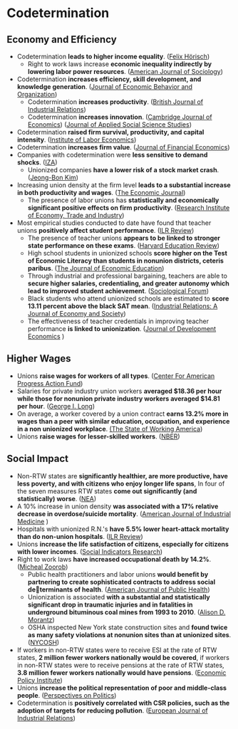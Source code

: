 # Codetermination

## Economy and Efficiency

* Codetermination **leads to higher income equality**. \([Felix Hörisch](https://www.mzes.uni-mannheim.de/publications/wp/wp-147.pdf#page=4)\)
  * Right to work laws increase **economic inequality indirectly by lowering labor power resources**. \([American Journal of Sociology](https://sci-hub.se/downloads/2020-05-23/40/10.1086@708067.pdf)\)
* Codetermination **increases efficiency, skill development, and knowledge generation**. \([Journal of Economic Behavior and Organization](https://zero.sci-hub.se/1613/810d0c9b499b59f68878c77877f45ecb/smith1991.pdf)\)
  * Codetermination **increases productivity**. \([British Journal of Industrial Relations](http://ftp.iza.org/dp1442.pdf)\)
  * Codetermination **increases innovation**. \([Cambridge Journal of Economics](https://www.econstor.eu/bitstream/10419/35934/1/61432694X.pdf#page=34)\) \([Journal of Applied Social Science Studies](https://ideas.repec.org/a/aeq/aeqsjb/v124_y2004_i3_q3_p421-449.html)\)
* Codetermination **raised firm survival, productivity, and capital intensity**. \([Institute of Labor Economics](http://ftp.iza.org/dp14163.pdf)\)
* Codetermination **increases firm value**. \([Journal of Financial Economics](http://citeseerx.ist.psu.edu/viewdoc/download?doi=10.1.1.689.9934&rep=rep1&type=pdf)\)
* Companies with codetermination were **less sensitive to demand shocks**. \([IZA](http://conference.iza.org/conference_files/EmRep_2018/gregoric_a26827.pdf)\)
  * Unionized companies **have a lower risk of a stock market crash**. \([Jeong-Bon Kim](https://scholarspace.manoa.hawaii.edu/bitstream/10125/64877/1/HARC_2020_paper_174.pdf)\)
* Increasing union density at the firm level **leads to a substantial increase in both productivity and wages**. \([The Economic Journal](https://sci-hub.se/downloads/2020-04-28/b3/10.1093@ej@ueaa048.pdf)\)
  * The presence of labor unions has **statistically and economically significant positive effects on firm productivity**. \([Research Institute of Economy, Trade and Industry](https://dacemirror.sci-hub.se/journal-article/3b1befd69e23a8312aee6f4bf34cb524/morikawa2010.pdf)\)
* Most empirical studies conducted to date have found that teacher unions **positively affect student performance**. \([ILR Review](https://www.jstor.org/stable/43654121)\)
  * The presence of teacher unions **appears to be linked to stronger state performance on these exams**. \([Harvard Education Review](https://doi.org/10.17763/haer.70.4.w17t1201442683k6)\)
  * High school students in unionized schools **score higher on the Test of Economic Literacy than students in nonunion districts, ceteris paribus**. \([The Journal of Economic Education](https://files.catbox.moe/cvf3wq.pdf)\)
  * Through industrial and professional bargaining, teachers are able to **secure higher salaries, credentialing, and greater autonomy which lead to improved student achievement**. \([Sociological Forum](https://files.catbox.moe/0slr8q.pdf)\)
  * Black students who attend unionized schools are estimated to **score 13.11 percent above the black SAT mean**. \([Industrial Relations: A Journal of Economy and Society](https://files.catbox.moe/qc6fsr.pdf)\)
  * The effectiveness of teacher credentials in improving teacher performance **is linked to unionization**. \([Journal of Development Economics](https://econpapers.repec.org/article/eeedeveco/v_3a91_3ay_3a2010_3ai_3a2_3ap_3a278-288.htm)    \)

## Higher Wages

* Unions **raise wages for workers of all types**. \([Center For American Progress Action Fund](https://cdn.americanprogressaction.org/content/uploads/sites/2/2019/04/01122804/LaborLaw-fig1-693.png)\)
* Salaries for private industry union workers **averaged $18.36 per hour while those for nonunion private industry workers averaged $14.81 per hour**. \([George I. Long](https://www.bls.gov/opub/mlr/2013/04/art2full.pdf)\)
* On average, a worker covered by a union contract **earns 13.2% more in wages than a peer with similar education, occupation, and experience in a non unionized workplace**. [\(The State of Working America](http://www.stateofworkingamerica.org/chart/swa-wages-table-4-33-union-wage-premium/)\)
* Unions **raise wages for lesser-skilled workers**. \([NBER](https://www.nber.org/digest/sep18/new-evidence-unions-raise-wages-less-skilled-workers)\)

## Social Impact

* Non-RTW states are **significantly healthier, are more productive, have less poverty, and with citizens who enjoy longer life spans**, In four of the seven measures RTW states **come out significantly \(and statistically\) worse**. \([NEA](https://mydigimag.rrd.com/publication/?i=126939&article_id=1181410)\)
* A 10% increase in union density **was associated with a 17% relative decrease in overdose/suicide mortality**. \([American Journal of Industrial Medicine](https://www.ncbi.nlm.nih.gov/pmc/articles/PMC7293351/pdf/nihms-1594429.pdf)  \)
* Hospitals with unionized R.N.'s **have 5.5% lower heart-attack mortality than do non-union hospitals**. \([ILR Review](https://sci-hub.st/10.1177/001979390405700306)\)
* Unions **increase the life satisfaction of citizens, especially for citizens with lower incomes**. \([Social Indicators Research](https://moscow.sci-hub.se/801/52a8f1953cbd137c96a49723ec4d9121/flavin2009.pdf)\)
* Right to work laws **have increased occupational death by 14.2%**. \([Micheal Zoorob](https://www.forumat.net.br/at/sites/default/files/arq-paginas/does_right_to_work_imperil_right_to_health_ll.pdf)\)
  * Public health practitioners and labor unions **would benefit by partnering to create sophisticated contracts to address social determinants of health**. \([American Journal of Public Health](https://www.ncbi.nlm.nih.gov/pmc/articles/PMC4880255/pdf/AJPH.2016.303138.pdf)\)
  * Unionization is associated **with a substantial and statistically significant drop in traumatic injuries and in fatalities in underground bituminous coal mines from 1993 to 2010**. \([Alison D. Morantz](https://law.utexas.edu/wp-content/uploads/sites/25/morantz-do-unions-make-a-difference.pdf)\)
  * OSHA inspected New York state construction sites and **found twice as many safety violations at nonunion sites than at unionized sites**. \([NYCOSH](http://nycosh.org/wp-content/uploads/2017/01/DeadlySkyline2017_NYS-ConstructionFatalitiesReport_final_NYCOSH_May.pdf)\)
* If workers in non-RTW states were to receive ESI at the rate of RTW states, **2 million fewer workers nationally would be covered**, if workers in non-RTW states were to receive pensions at the rate of RTW states, **3.8 million fewer workers nationally would have pensions**. \([Economic Policy Institute](https://files.epi.org/page/-/old/briefingpapers/BriefingPaper299.pdf)\)
* Unions **increase the political representation of poor and middle-class people**. \([Perspectives on Politics](https://sci-hub.st/10.1017/S153759272000208X)\)
* Codetermination is **positively correlated with CSR policies, such as the adoption of targets for reducing pollution**. \([European Journal of Industrial Relations](https://www.econstor.eu/bitstream/10419/190804/1/1043362150.pdf)\)

